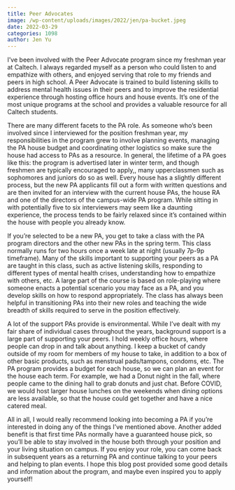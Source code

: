 ```yaml
---
title: Peer Advocates
image: /wp-content/uploads/images/2022/jen/pa-bucket.jpeg
date: 2022-03-29
categories: 1098
author: Jen Yu
---
```

I’ve been involved with the Peer Advocate program since my freshman year at Caltech. I always regarded myself as a person who could listen to and empathize with others, and enjoyed serving that role to my friends and peers in high school. A Peer Advocate is trained to build listening skills to address mental health issues in their peers and to improve the residential experience through hosting office hours and house events. It’s one of the most unique programs at the school and provides a valuable resource for all Caltech students.

There are many different facets to the PA role. As someone who’s been involved since I interviewed for the position freshman year, my responsibilities in the program grew to involve planning events, managing the PA house budget and coordinating other logistics so make sure the house had access to PAs as a resource. In general, the lifetime of a PA goes like this: the program is advertised later in winter term, and though freshmen are typically encouraged to apply,, many upperclassmen such as sophomores and juniors do so as well. Every house has a slightly different process, but the new PA applicants fill out a form with written questions and are then invited for an interview with the current house PAs, the house RA and one of the directors of the campus-wide PA program. While sitting in with potentially five to six interviewers may seem like a daunting experience, the process tends to be fairly relaxed since it’s contained within the house with people you already know.

If you’re selected to be a new PA, you get to take a class with the PA program directors and the other new PAs in the spring term. This class normally runs for two hours once a week late at night (usually 7p-9p timeframe). Many of the skills important to supporting your peers as a PA are taught in this class, such as active listening skills, responding to different types of mental health crises, understanding how to empathize with others, etc. A large part of the course is based on role-playing where someone enacts a potential scenario you may face as a PA, and you develop skills on how to respond appropriately. The class has always been helpful in transitioning PAs into their new roles and teaching the wide breadth of skills required to serve in the position effectively.

A lot of the support PAs provide is environmental. While I’ve dealt with my fair share of individual cases throughout the years, background support is a large part of supporting your peers. I hold weekly office hours, where people can drop in and talk about anything. I keep a bucket of candy outside of my room for members of my house to take, in addition to a box of other basic products, such as menstrual pads/tampons, condoms, etc. The PA program provides a budget for each house, so we can plan an event for the house each term. For example, we had a Donut night in the fall, where people came to the dining hall to grab donuts and just chat. Before COVID, we would host larger house lunches on the weekends when dining options are less available, so that the house could get together and have a nice catered meal.

All in all, I would really recommend looking into becoming a PA if you’re interested in doing any of the things I’ve mentioned above. Another added benefit is that first time PAs normally have a guaranteed house pick, so you’ll be able to stay involved in the house both through your position and your living situation on campus. If you enjoy your role, you can come back in subsequent years as a returning PA and continue talking to your peers and helping to plan events. I hope this blog post provided some good details and information about the program, and maybe even inspired you to apply yourself!